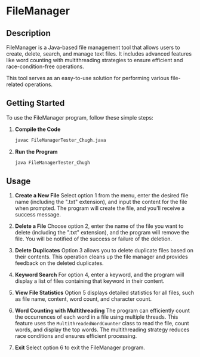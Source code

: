 
# FileManager

## Description

FileManager is a Java-based file management tool that allows users to create, delete, search, and manage text files. It includes advanced features like word counting with multithreading strategies to ensure efficient and race-condition-free operations.

This tool serves as an easy-to-use solution for performing various file-related operations.

## Getting Started

To use the FileManager program, follow these simple steps:

1. **Compile the Code**
   ```sh
   javac FileManagerTester_Chugh.java
   ```

2. **Run the Program**
   ```sh
   java FileManagerTester_Chugh
   ```
## Usage

1. **Create a New File**
   Select option 1 from the menu, enter the desired file name (including the ".txt" extension), and input the content for the file when prompted. The program will create the file, and you'll receive a success message.

2. **Delete a File**
   Choose option 2, enter the name of the file you want to delete (including the ".txt" extension), and the program will remove the file. You will be notified of the success or failure of the deletion.

3. **Delete Duplicates**
   Option 3 allows you to delete duplicate files based on their contents. This operation cleans up the file manager and provides feedback on the deleted duplicates.

4. **Keyword Search**
   For option 4, enter a keyword, and the program will display a list of files containing that keyword in their content.

5. **View File Statistics**
   Option 5 displays detailed statistics for all files, such as file name, content, word count, and character count.

6. **Word Counting with Multithreading**
   The program can efficiently count the occurrences of each word in a file using multiple threads. This feature uses the `MultithreadedWordCounter` class to read the file, count words, and display the top words. The multithreading strategy reduces race conditions and ensures efficient processing.

7. **Exit**
   Select option 6 to exit the FileManager program.
